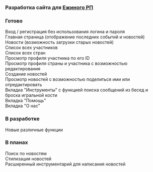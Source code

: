 ### Разработка сайта для [Ежиного РП](https://vk.com/hedgehogs_army)

### Готово
Вход / регистрация без использования логина и пароля  
Главная страница (отображение последних событий и новостей)  
Новости (возможность загрузки старых новостей)  
Список всех участников  
Список всех стран  
Просмотр профиля участника по его ID  
Просмотр профиля страны и участника с возможностью редактирования  
Создание новостей  
Просмотр новостей с возможностью поделиться ими или отредактировать  
Вкладка "Инструменты" с функцией поиска сообщений из бесед и броска игральной кости  
Вкладка "Помощь"  
Вкладка "О нас"  

### В разработке
Новые различные функции  

### В планах
Поиск по новостям  
Стилизация новостей  
Расширенный инструментарий для написания новостей  